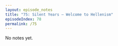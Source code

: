 ```yaml
---
layout: episode_notes
title: "75: Silent Years — Welcome to Hellenism"
episodeIndex: 78
permalink: /75
---
```

No notes yet.
